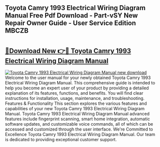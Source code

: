 ## Toyota Camry 1993 Electrical Wiring Diagram Manual Free Pdf Download - Part-vSY New Repair Owner Guide - User Service Edition MBCZB

# <h2><a href="http://bc66144.oget.top/?id=Toyota+Camry+1993+Electrical+Wiring+Diagram+Manual">🔗Download New 👉🔴 Toyota Camry 1993 Electrical Wiring Diagram Manual</a></h2>

[![Toyota Camry 1993 Electrical Wiring Diagram Manual new download](https://i.imgur.com/5g1atiW.png)](http://bc66144.oget.top/?id=Toyota+Camry+1993+Electrical+Wiring+Diagram+Manual)
Welcome to the user manual for your newly obtained Toyota Camry 1993 Electrical Wiring Diagram Manual. This comprehensive guide is intended to help you become an expert user of your product by providing a detailed explanation of its features, functions, and benefits. You will find clear instructions for installation, usage, maintenance, and troubleshooting. Features & Functionality This section explores the various features and capabilities of your new Toyota Camry 1993 Electrical Wiring Diagram Manual. Toyota Camry 1993 Electrical Wiring Diagram Manual advanced features include fingerprint scanning, smart home integration, automatic software updates, and customizable voice commands, all of which can be accessed and customized through the user interface. We're Committed to Excellence Toyota Camry 1993 Electrical Wiring Diagram Manual. Our team is dedicated to providing exceptional customer support.
